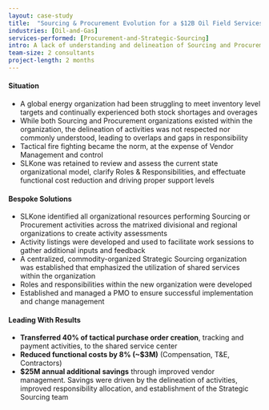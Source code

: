 ```yaml
---
layout: case-study
title:  "Sourcing & Procurement Evolution for a $12B Oil Field Services Organization"
industries: [Oil-and-Gas]
services-performed: [Procurement-and-Strategic-Sourcing]
intro: A lack of understanding and delineation of Sourcing and Procurement activities causes a lack of execution including vendor management and ensuring the right materials and products are available when and where they are needed
team-size: 2 consultants
project-length: 2 months
---
```


#### Situation
- A global energy organization had been struggling to meet inventory level targets and continually experienced both stock shortages and overages
- While both Sourcing and Procurement organizations existed within the organization, the delineation of activities was not respected nor commonly understood, leading to overlaps and gaps in responsibility
- Tactical fire fighting became the norm, at the expense of Vendor Management and control
- SLKone was retained to review and assess the current state organizational model, clarify Roles & Responsibilities, and effectuate functional cost reduction and driving proper support levels

#### Bespoke Solutions
- SLKone identified all organizational resources performing Sourcing or Procurement activities across the matrixed divisional and regional organizations to create activity assessments
- Activity listings were developed and used to facilitate work sessions to gather additional inputs and feedback
- A centralized, commodity-organized Strategic Sourcing organization was established that emphasized the utilization of shared services within the organization 
- Roles and responsibilities within the new organization were developed
- Established and managed a PMO to ensure successful implementation and change management

#### Leading With Results
- **Transferred 40% of tactical purchase order creation**, tracking and payment activities, to the shared service center
- **Reduced functional costs by 8% (~$3M)** (Compensation, T&E, Contractors)
- **$25M annual additional savings** through improved vendor management.  Savings were driven by the  delineation of activities, improved responsibility allocation, and establishment of the Strategic Sourcing team
